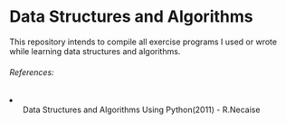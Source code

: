 <h1>Data Structures and Algorithms</h1>
This repository intends to compile all exercise programs I used or wrote while learning data structures and algorithms.

<footer>
  <h6>References:</h6>
  <li>
    <ul>Data Structures and Algorithms Using Python(2011) - R.Necaise</ul>
  </li>
</footer>

